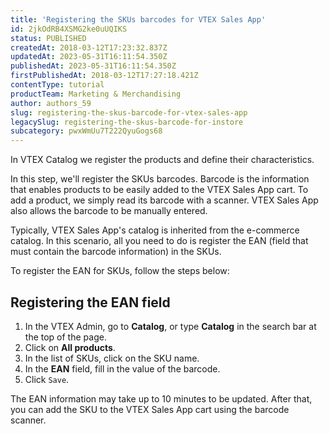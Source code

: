 ```yaml
---
title: 'Registering the SKUs barcodes for VTEX Sales App'
id: 2jkOdRB4XSMG2ke0uUQIKS
status: PUBLISHED
createdAt: 2018-03-12T17:23:32.837Z
updatedAt: 2023-05-31T16:11:54.350Z
publishedAt: 2023-05-31T16:11:54.350Z
firstPublishedAt: 2018-03-12T17:27:18.421Z
contentType: tutorial
productTeam: Marketing & Merchandising
author: authors_59
slug: registering-the-skus-barcode-for-vtex-sales-app
legacySlug: registering-the-skus-barcode-for-instore
subcategory: pwxWmUu7T222QyuGogs68
---
```


In VTEX Catalog we register the products and define their characteristics.

In this step, we'll register the SKUs barcodes. Barcode is the information that enables products to be easily added to the VTEX Sales App cart. To add a product, we simply read its barcode with a scanner. VTEX Sales App also allows the barcode to be manually entered.

Typically, VTEX Sales App's catalog is inherited from the e-commerce catalog. In this scenario, all you need to do is register the EAN (field that must contain the barcode information) in the SKUs.

To register the EAN for SKUs, follow the steps below:

## Registering the EAN field

1. In the VTEX Admin, go to __Catalog__, or type __Catalog__ in the search bar at the top of the page.
2. Click on __All products__.
3. In the list of SKUs, click on the SKU name.
4. In the __EAN__ field, fill in the value of the barcode.
5. Click `Save`.

The EAN information may take up to 10 minutes to be updated. After that, you can add the SKU to the VTEX Sales App cart using the barcode scanner.
